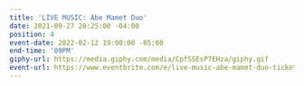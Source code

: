 ```yaml
---
title: 'LIVE MUSIC: Abe Mamet Duo'
date: 2021-09-27 20:25:00 -04:00
position: 4
event-date: 2022-02-12 19:00:00 -05:00
end-time: '09PM'
giphy-url: https://media.giphy.com/media/CpfSSEsP7EHza/giphy.gif
event-url: https://www.eventbrite.com/e/live-music-abe-mamet-duo-tickets-243121772767
---
```


